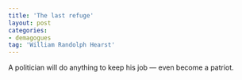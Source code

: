 ```yaml
---
title: 'The last refuge'
layout: post
categories:
- demagogues
tag: 'William Randolph Hearst'
---
```


A politician will do anything to keep his job — even become a patriot.